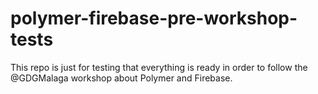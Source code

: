 # polymer-firebase-pre-workshop-tests
This repo is just for testing that everything is ready in order to follow the @GDGMalaga workshop about Polymer and Firebase.
